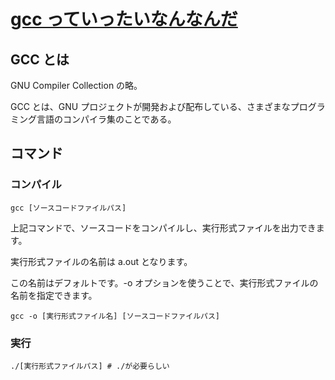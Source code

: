 # [gcc っていったいなんなんだ](https://qiita.com/chihiro/items/1725f9dbb51942534641)

## GCC とは

GNU Compiler Collection の略。

GCC とは、GNU プロジェクトが開発および配布している、さまざまなプログラミング言語のコンパイラ集のことである。

## コマンド

### コンパイル

```console
gcc [ソースコードファイルパス]
```

上記コマンドで、ソースコードをコンパイルし、実行形式ファイルを出力できます。

実行形式ファイルの名前は a.out となります。

この名前はデフォルトです。-o オプションを使うことで、実行形式ファイルの名前を指定できます。

```console
gcc -o [実行形式ファイル名] [ソースコードファイルパス]
```

### 実行

```console
./[実行形式ファイルパス] # ./が必要らしい
```
